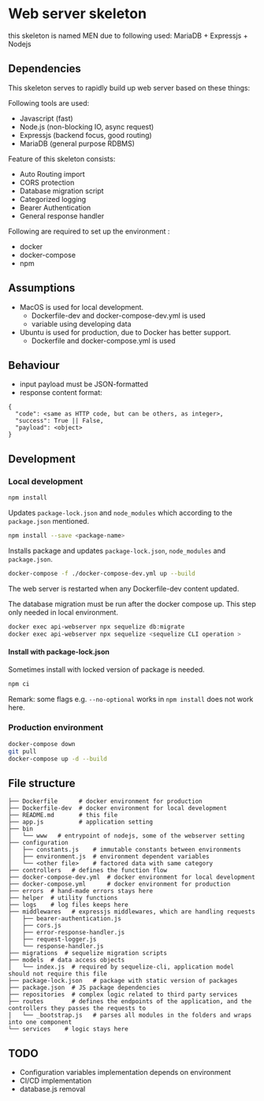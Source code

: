 # Web server skeleton

this skeleton is named MEN due to following used:
MariaDB + Expressjs + Nodejs

## Dependencies

This skeleton serves to rapidly build up web server based on these things:

Following tools are used:
- Javascript (fast)
- Node.js (non-blocking IO, async request)
- Expressjs (backend focus, good routing)
- MariaDB (general purpose RDBMS)

Feature of this skeleton consists:
- Auto Routing import
- CORS protection
- Database migration script
- Categorized logging
- Bearer Authentication
- General response handler

Following are required to set up the environment :
- docker 
- docker-compose
- npm

## Assumptions

- MacOS is used for local development.
  - Dockerfile-dev and docker-compose-dev.yml is used
  - variable using developing data
- Ubuntu is used for production, due to Docker has better support.
  - Dockerfile and docker-compose.yml is used

## Behaviour

- input payload must be JSON-formatted
- response content format:
```
{
  "code": <same as HTTP code, but can be others, as integer>,
  "success": True || False,
  "payload": <object>
}
```

## Development

### Local development

```bash
npm install
```
Updates `package-lock.json` and `node_modules` which according to the `package.json` mentioned.

```bash
npm install --save <package-name>
```
Installs package and updates `package-lock.json`, `node_modules` and `package.json`.  

```bash
docker-compose -f ./docker-compose-dev.yml up --build
```
The web server is restarted when any Dockerfile-dev content updated.

The database migration must be run after the docker compose up.
This step only needed in local environment.
```bash
docker exec api-webserver npx sequelize db:migrate
docker exec api-webserver npx sequelize <sequelize CLI operation >
```

#### Install with package-lock.json

Sometimes install with locked version of package is needed.
```bash
npm ci
```
Remark: some flags e.g. `--no-optional` works in `npm install` does not work here.

### Production environment

```bash
docker-compose down
git pull
docker-compose up -d --build
```

## File structure

```
├── Dockerfile      # docker environment for production
├── Dockerfile-dev  # docker environment for local development
├── README.md       # this file
├── app.js          # application setting
├── bin
│   └── www   # entrypoint of nodejs, some of the webserver setting
├── configuration
│   ├── constants.js    # immutable constants between environments
│   ├── environment.js  # environment dependent variables
│   └── <other file>    # factored data with same category
├── controllers   # defines the function flow
├── docker-compose-dev.yml  # docker environment for local development
├── docker-compose.yml      # docker environment for production
├── errors  # hand-made errors stays here
├── helper  # utility functions
├── logs    # log files keeps here
├── middlewares   # expressjs middlewares, which are handling requests
│   ├── bearer-authentication.js
│   ├── cors.js
│   ├── error-response-handler.js
│   ├── request-logger.js
│   └── response-handler.js
├── migrations  # sequelize migration scripts
├── models  # data access objects
│   └── index.js  # required by sequelize-cli, application model should not require this file
├── package-lock.json   # package with static version of packages 
├── package.json  # JS package dependencies
├── repositories  # complex logic related to third party services
├── routes        # defines the endpoints of the application, and the controllers they passes the requests to
│   └── _bootstrap.js   # parses all modules in the folders and wraps into one component
└── services    # logic stays here
```

## TODO

- Configuration variables implementation depends on environment
- CI/CD implementation
- database.js removal
